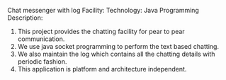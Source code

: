 Chat messenger with log Facility:
Technology:  Java Programming
Description:
1.	This project provides the chatting facility for pear to pear communication.
2.	We use java socket programming to perform the text based chatting.
3.	We also maintain the log which contains all the chatting details with periodic fashion.
4.	This application is platform and architecture independent.
